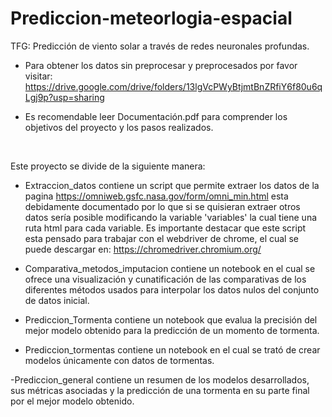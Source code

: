 # Prediccion-meteorlogia-espacial
TFG: Predicción de viento solar a través de redes neuronales profundas. <br />

- Para obtener los datos sin preprocesar y preprocesados por favor visitar: https://drive.google.com/drive/folders/13lgVcPWyBtjmtBnZRfiY6f80u6qLgj9p?usp=sharing <br />

- Es recomendable leer Documentación.pdf para comprender los objetivos del proyecto y los pasos realizados.


<br />

Este proyecto se divide de la siguiente manera:

- Extraccion_datos contiene un script que permite extraer los datos de la pagina https://omniweb.gsfc.nasa.gov/form/omni_min.html esta debidamente documentado por lo que si se quisieran extraer otros datos sería posible modificando la variable 'variables' la cual tiene una ruta html para cada variable. Es importante destacar que este script esta pensado para trabajar con el webdriver de chrome, el cual se puede descargar en: https://chromedriver.chromium.org/

- Comparativa_metodos_imputacion contiene un notebook en el cual se ofrece una visualización y cunatificación de las comparativas de los diferentes métodos usados para interpolar los datos nulos del conjunto de datos inicial.

- Prediccion_Tormenta contiene un notebook que evalua la precisión del mejor modelo obtenido para la predicción de un momento de tormenta.

- Prediccion_tormentas contiene un notebook en el cual se trató de crear modelos únicamente con datos de tormentas.

-Prediccion_general contiene un resumen de los modelos desarrollados, sus métricas asociadas y la predicción de una tormenta en su parte final por el mejor modelo obtenido.
